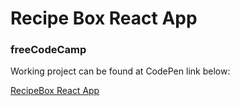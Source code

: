 # Recipe Box React App
### freeCodeCamp

Working project can be found at CodePen link below:

[RecipeBox React App](https://codepen.io/deseanellis/pen/rmQadK)